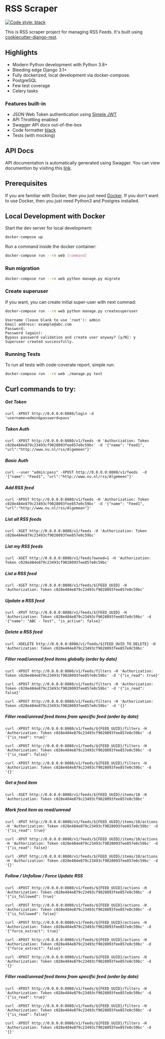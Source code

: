 # RSS Scraper

[![Code style: black](https://img.shields.io/badge/code%20style-black-000000.svg)](https://github.com/psf/black)

This is RSS scraper project for managing RSS Feeds. It's built using [cookiecutter-django-rest](https://github.com/agconti/cookiecutter-django-rest).

## Highlights

- Modern Python development with Python 3.8+
- Bleeding edge Django 3.1+
- Fully dockerized, local development via docker-compose.
- PostgreSQL
- Few test coverage
- Celery tasks

### Features built-in

- JSON Web Token authentication using [Simple JWT](https://django-rest-framework-simplejwt.readthedocs.io/en/latest/)
- API Throttling enabled
- Swagger API docs out-of-the-box
- Code formatter [black](https://black.readthedocs.io/en/stable/)
- Tests (with mocking)

## API Docs

API documentation is automatically generated using Swagger. You can view documention by visiting this [link](http://localhost:8080/openapi?format=openapi-json).

## Prerequisites

If you are familiar with Docker, then you just need [Docker](https://docs.docker.com/docker-for-mac/install/). If you don't want to use Docker, then you just need Python3 and Postgres installed.

## Local Development with Docker

Start the dev server for local development:

```bash
docker-compose up
```

Run a command inside the docker container:

```bash
docker-compose run --rm web [command]
```

### Run migration

```bash
docker-compose run --rm web python manage.py migrate
```

### Create superuser

If you want, you can create initial super-user with next commad:

```bash
docker-compose run --rm web python manage.py createsuperuser
```
```
Username (leave blank to use 'root'): admin
Email address: example@abc.com
Password: 
Password (again): 
Bypass password validation and create user anyway? [y/N]: y
Superuser created successfully.
```

### Running Tests

To run all tests with code-coverate report, simple run:

```bash
docker-compose run --rm web ./manage.py test
```

## Curl commands to try:
##### Get Token

```
curl -XPOST http://0.0.0.0:8080/login -d 'username=admin&password=pass'
```

##### Token Auth
```
curl -XPOST http://0.0.0.0:8080/v1/feeds -H 'Authorization: Token c028e484e879c23493cf9028093fee857e0c59bc' -d '{"name": "Feed1", "url":"http://www.nu.nl/rss/Algemeen"}'
```

##### Basic Auth

```
curl --user "admin:pass" -XPOST http://0.0.0.0:8080/v1/feeds  -d '{"name": "Feed1", "url":"http://www.nu.nl/rss/Algemeen"}'
```

##### Add RSS feed
```
curl -XPOST http://0.0.0.0:8080/v1/feeds -H 'Authorization: Token c028e484e879c23493cf9028093fee857e0c59bc' -d '{"name": "Feed1", "url":"http://www.nu.nl/rss/Algemeen"}'
```

##### List all RSS feeds
```
curl -XGET http://0.0.0.0:8080/v1/feeds -H 'Authorization: Token c028e484e879c23493cf9028093fee857e0c59bc'
```

##### List my RSS feeds
```
curl -XGET http://0.0.0.0:8080/v1/feeds?owned=1 -H 'Authorization: Token c028e484e879c23493cf9028093fee857e0c59bc'
```

##### List a RSS feed
```
curl -XGET http://0.0.0.0:8080/v1/feeds/${FEED_UUID} -H 'Authorization: Token c028e484e879c23493cf9028093fee857e0c59bc'
```

##### Update a RSS feed
```
curl -XPUT http://0.0.0.0:8080/v1/feeds/${FEED_UUID} -H 'Authorization: Token c028e484e879c23493cf9028093fee857e0c59bc' -d '{"name": "ABC - Test", "is_active": false}'
```

##### Delete a RSS feed
```
curl -XDELETE http://0.0.0.0:8080/v1/feeds/${FEED_UUID_TO_DELETE} -H 'Authorization: Token c028e484e879c23493cf9028093fee857e0c59bc'
```

##### Filter read/unread feed items globally (order by date)
```
curl -XPOST http://0.0.0.0:8080/v1/feeds/filters -H 'Authorization: Token c028e484e879c23493cf9028093fee857e0c59bc' -d '{"is_read": true}'
```
```
curl -XPOST http://0.0.0.0:8080/v1/feeds/filters -H 'Authorization: Token c028e484e879c23493cf9028093fee857e0c59bc' -d '{"is_read": false}'
```
```
curl -XPOST http://0.0.0.0:8080/v1/feeds/filters -H 'Authorization: Token c028e484e879c23493cf9028093fee857e0c59bc' -d '{}'
```

##### Filter read/unread feed items from specific feed (order by date)
```
curl -XPOST http://0.0.0.0:8080/v1/feeds/${FEED_UUID}/filters -H 'Authorization: Token c028e484e879c23493cf9028093fee857e0c59bc' -d '{"is_read": true}'
```
```
curl -XPOST http://0.0.0.0:8080/v1/feeds/${FEED_UUID}/filters -H 'Authorization: Token c028e484e879c23493cf9028093fee857e0c59bc' -d '{"is_read": false}'
```
```
curl -XPOST http://0.0.0.0:8080/v1/feeds/${FEED_UUID}/filters -H 'Authorization: Token c028e484e879c23493cf9028093fee857e0c59bc' -d '{}'
```

##### Get a feed item
```
curl -XGET http://0.0.0.0:8080/v1/feeds/${FEED_UUID}/items/10 -H 'Authorization: Token c028e484e879c23493cf9028093fee857e0c59bc'
```

##### Mark feed item as read/unread
```
curl -XPUT http://0.0.0.0:8080/v1/feeds/${FEED_UUID}/items/10/actions -H 'Authorization: Token c028e484e879c23493cf9028093fee857e0c59bc' -d '{"is_read": true}'
```
```
curl -XPUT http://0.0.0.0:8080/v1/feeds/${FEED_UUID}/items/10/actions -H 'Authorization: Token c028e484e879c23493cf9028093fee857e0c59bc' -d '{"is_read": false}'
```
```
curl -XPUT http://0.0.0.0:8080/v1/feeds/${FEED_UUID}/items/10/actions -H 'Authorization: Token c028e484e879c23493cf9028093fee857e0c59bc' -d '{}'
```

##### Follow / Unfollow / Force Update RSS
```
curl -XPOST http://0.0.0.0:8080/v1/feeds/${FEED_UUID}/actions -H 'Authorization: Token c028e484e879c23493cf9028093fee857e0c59bc' -d '{"is_followed": true}'
```
```
curl -XPOST http://0.0.0.0:8080/v1/feeds/${FEED_UUID}/actions -H 'Authorization: Token c028e484e879c23493cf9028093fee857e0c59bc' -d '{"is_followed": false}'
```
```
curl -XPOST http://0.0.0.0:8080/v1/feeds/${FEED_UUID}/actions -H 'Authorization: Token c028e484e879c23493cf9028093fee857e0c59bc' -d '{"force_extract": true}'
```
```
curl -XPOST http://0.0.0.0:8080/v1/feeds/${FEED_UUID}/actions -H 'Authorization: Token c028e484e879c23493cf9028093fee857e0c59bc' -d '{"force_extract": false}'
```
```
curl -XPOST http://0.0.0.0:8080/v1/feeds/${FEED_UUID}/actions -H 'Authorization: Token c028e484e879c23493cf9028093fee857e0c59bc' -d '{}'
```

##### Filter read/unread feed items from specific feed (order by date)
```
curl -XPOST http://0.0.0.0:8080/v1/feeds/${FEED_UUID}/filters -H 'Authorization: Token c028e484e879c23493cf9028093fee857e0c59bc' -d '{"is_read": true}'
```
```
curl -XPOST http://0.0.0.0:8080/v1/feeds/${FEED_UUID}/filters -H 'Authorization: Token c028e484e879c23493cf9028093fee857e0c59bc' -d '{"is_read": false}'
```
```
curl -XPOST http://0.0.0.0:8080/v1/feeds/${FEED_UUID}/filters -H 'Authorization: Token c028e484e879c23493cf9028093fee857e0c59bc' -d '{}'
```

